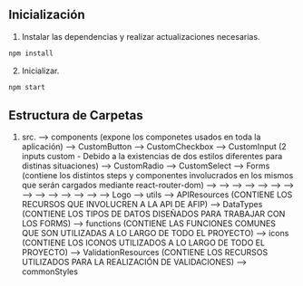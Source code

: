 ## Inicialización

1. Instalar las dependencias y realizar actualizaciones necesarias.

```bash
npm install
```

2. Inicializar.
```bash
npm start
```

## Estructura de Carpetas

 1. src.
    --> components (expone los componetes usados en toda la aplicación)
        --> CustomButton
        --> CustomCheckbox 
        --> CustomInput (2 inputs custom - Debido a la existencias de dos estilos diferentes para distinas situaciones)
        --> CustomRadio 
        --> CustomSelect
        --> Forms (contiene los distintos steps y componentes involucrados en los mismos que serán cargados mediante react-router-dom)
            --> <BankDataForm>
            --> <CameraSection>
            --> <DocumentUploadForm>
            --> <EndSection>
            --> <FinishPersonalData>
            --> <InitialDataForm>
            --> <LegalData>
            --> <PersonalDataAddressForm>
            --> <PersonalDataForm>
            --> <SelfieSection>
            --> <Start>
            --> <StartProofOfLife>
            --> <StartStyles>
        --> Logo
    --> utils
        --> APIResources (CONTIENE LOS RECURSOS QUE INVOLUCREN A LA API DE AFIP)
        --> DataTypes (CONTIENE LOS TIPOS DE DATOS DISEÑADOS PARA TRABAJAR CON LOS FORMS)
        --> functions (CONTIENE LAS FUNCIONES COMUNES QUE SON UTILIZADAS A LO LARGO DE TODO EL PROYECTO)
        --> icons (CONTIENE LOS ICONOS UTILIZADOS A LO LARGO DE TODO EL PROYECTO)
        --> ValidationResources (CONTIENE LOS RECURSOS UTILIZADOS PARA LA REALIZACIÓN DE VALIDACIONES)
    --> commonStyles